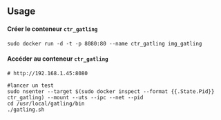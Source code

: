 ## Usage

#### Créer le conteneur `ctr_gatling`

    sudo docker run -d -t -p 8080:80 --name ctr_gatling img_gatling

#### Accéder au conteneur `ctr_gatling`

    # http://192.168.1.45:8080
    
    #lancer un test
    sudo nsenter --target $(sudo docker inspect --format {{.State.Pid}} ctr_gatling) --mount --uts --ipc --net --pid
    cd /usr/local/gatling/bin
    ./gatling.sh
	

    
    